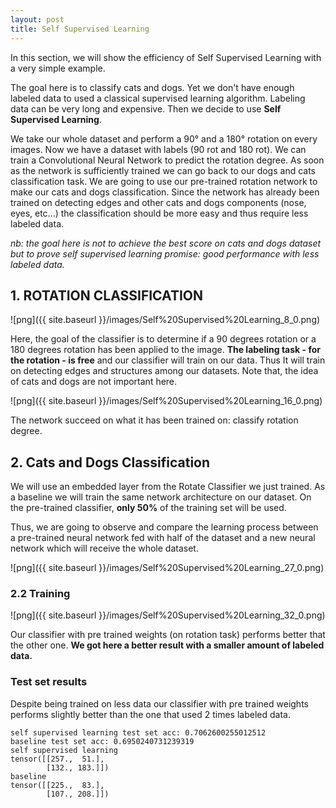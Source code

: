 ```yaml
---
layout: post
title: Self Supervised Learning
---
```


In this section, we will show the efficiency of Self Supervised Learning with a very simple example.

The goal here is to classify cats and dogs. Yet we don't have enough labeled data to used a classical supervised learning algorithm. Labeling data can be very long and expensive. 
Then we decide to use **Self Supervised Learning**.

We take our whole dataset and perform a 90° and a 180° rotation on every images. Now we have a dataset with labels (90 rot and 180 rot). We can train a Convolutional Neural Network to predict the rotation degree. 
As soon as the network is sufficiently trained we can go back to our dogs and cats classification task.
We are going to use our pre-trained rotation network to make our cats and dogs classification. Since the network has already been trained on detecting edges and other cats and dogs components (nose, eyes, etc...) the classification should be more easy and thus require less labeled data.

*nb: the goal here is not to achieve the best score on cats and dogs dataset but to prove self supervised learning promise: good performance with less labeled data.*

## 1. ROTATION CLASSIFICATION


![png]({{ site.baseurl }}/images/Self%20Supervised%20Learning_8_0.png)


Here, the goal of the classifier is to determine if a 90 degrees rotation or a 180 degrees rotation has been applied to the image. **The labeling task - for the rotation - is free** and our classifier will train on our data. Thus It will train on detecting edges and structures among our datasets. Note that, the idea of cats and dogs are not important here.

![png]({{ site.baseurl }}/images/Self%20Supervised%20Learning_16_0.png)

The network succeed on what it has been trained on: classify rotation degree. 


## 2. Cats and Dogs Classification

We will use an embedded layer from the Rotate Classifier we just trained. As a baseline we will train the same network architecture on our dataset. On the pre-trained classifier, **only 50%** of the training set will be used. 

Thus, we are going to observe and compare the learning process between a pre-trained neural network fed with half of the dataset and a new neural network which will receive the whole dataset. 


![png]({{ site.baseurl }}/images/Self%20Supervised%20Learning_27_0.png)


### 2.2 Training


![png]({{ site.baseurl }}/images/Self%20Supervised%20Learning_32_0.png)


Our classifier with pre trained weights (on rotation task) performs better that the other one. **We got here a better result with a smaller amount of labeled data.** 

### Test set results

Despite being trained on less data our classifier with pre trained weights performs slightly better than the one that used 2 times labeled data.



    self supervised learning test set acc: 0.7062600255012512
    baseline test set acc: 0.6950240731239319
    self supervised learning
    tensor([[257.,  51.],
            [132., 183.]])
    baseline
    tensor([[225.,  83.],
            [107., 208.]])